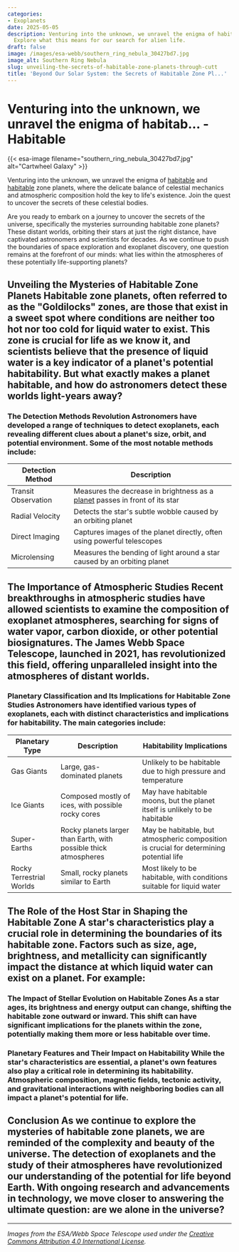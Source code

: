 ```yaml
---
categories:
- Exoplanets
date: 2025-05-05
description: Venturing into the unknown, we unravel the enigma of habitable zone planets,...
  Explore what this means for our search for alien life.
draft: false
image: /images/esa-webb/southern_ring_nebula_30427bd7.jpg
image_alt: Southern Ring Nebula
slug: unveiling-the-secrets-of-habitable-zone-planets-through-cutt
title: 'Beyond Our Solar System: the Secrets of Habitable Zone Pl...'
---
```


# Venturing into the unknown, we unravel the enigma of habitab... - Habitable
{{< esa-image filename="southern_ring_nebula_30427bd7.jpg" alt="Cartwheel Galaxy" >}}



Venturing into the unknown, we unravel the enigma of [habitable](/blog/the-cosmic-dance-of-exoplanets-and-habitable-zones) and [habitable](/blog/exploring-the-habitable-zones-of-exoplanets-beyond-our-solar/solar-system/) zone planets, where the delicate balance of celestial mechanics and atmospheric composition hold the key to life's existence. Join the quest to uncover the secrets of these celestial bodies.

Are you ready to embark on a journey to uncover the secrets of the universe, specifically the mysteries surrounding habitable zone planets? These distant worlds, orbiting their stars at just the right distance, have captivated astronomers and scientists for decades. As we continue to push the boundaries of space exploration and exoplanet discovery, one question remains at the forefront of our minds: what lies within the atmospheres of these potentially life-supporting planets?

 ## Unveiling the Mysteries of Habitable Zone Planets Habitable zone planets, often referred to as the "Goldilocks" zones, are those that exist in a sweet spot where conditions are neither too hot nor too cold for liquid water to exist. This zone is crucial for life as we know it, and scientists believe that the presence of liquid water is a key indicator of a planet's potential habitability. But what exactly makes a planet habitable, and how do astronomers detect these worlds light-years away?

 ### The Detection Methods Revolution Astronomers have developed a range of techniques to detect exoplanets, each revealing different clues about a planet's size, orbit, and potential environment. Some of the most notable methods include:

 | **Detection Method** | **Description** |
| --- | --- |
| Transit Observation | Measures the decrease in brightness as a [planet](/blog/exoplanets-in-the-habitable-zone-a-new-era-in-the-search-for) passes in front of its star |
| Radial Velocity | Detects the star's subtle wobble caused by an orbiting planet |
| Direct Imaging | Captures images of the planet directly, often using powerful telescopes |
| Microlensing | Measures the bending of light around a star caused by an orbiting planet | These detection methods have led to the discovery of thousands of exoplanets, each with its unique characteristics and potential for life. However, detecting a planet is only the first step; understanding its atmosphere and composition is crucial for determining its habitability.

 ## The Importance of Atmospheric Studies Recent breakthroughs in atmospheric studies have allowed scientists to examine the composition of exoplanet atmospheres, searching for signs of water vapor, carbon dioxide, or other potential biosignatures. The James Webb Space Telescope, launched in 2021, has revolutionized this field, offering unparalleled insight into the atmospheres of distant worlds.

 ### Planetary Classification and Its Implications for Habitable Zone Studies Astronomers have identified various types of exoplanets, each with distinct characteristics and implications for habitability. The main categories include:

 | **Planetary Type** | **Description** | **Habitability Implications** |
| --- | --- | --- |
| Gas Giants | Large, gas-dominated planets | Unlikely to be habitable due to high pressure and temperature |
| Ice Giants | Composed mostly of ices, with possible rocky cores | May have habitable moons, but the planet itself is unlikely to be habitable |
| Super-Earths | Rocky planets larger than Earth, with possible thick atmospheres | May be habitable, but atmospheric composition is crucial for determining potential life |
| Rocky Terrestrial Worlds | Small, rocky planets similar to Earth | Most likely to be habitable, with conditions suitable for liquid water | Understanding the characteristics of each planetary type is essential for evaluating their potential habitability. By studying the atmospheres and properties of these exoplanets, scientists can better comprehend the conditions necessary for life to emerge.

 ## The Role of the Host Star in Shaping the Habitable Zone A star's characteristics play a crucial role in determining the boundaries of its habitable zone. Factors such as size, age, brightness, and metallicity can significantly impact the distance at which liquid water can exist on a planet. For example:

 ### The Impact of Stellar Evolution on Habitable Zones As a star ages, its brightness and energy output can change, shifting the habitable zone outward or inward. This shift can have significant implications for the planets within the zone, potentially making them more or less habitable over time.

 ### Planetary Features and Their Impact on Habitability While the star's characteristics are essential, a planet's own features also play a critical role in determining its habitability. Atmospheric composition, magnetic fields, tectonic activity, and gravitational interactions with neighboring bodies can all impact a planet's potential for life.

 ## Conclusion As we continue to explore the mysteries of habitable zone planets, we are reminded of the complexity and beauty of the universe. The detection of exoplanets and the study of their atmospheres have revolutionized our understanding of the potential for life beyond Earth. With ongoing research and advancements in technology, we move closer to answering the ultimate question: are we alone in the universe?

---

*Images from the ESA/Webb Space Telescope used under the [Creative Commons Attribution 4.0 International License](https://creativecommons.org/licenses/by/4.0).*